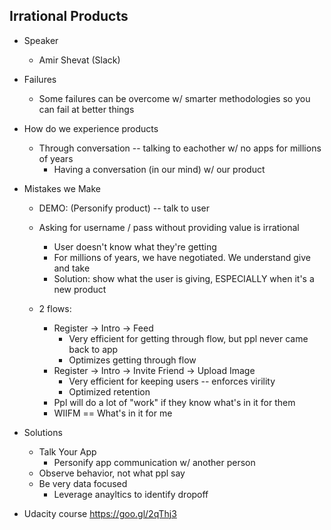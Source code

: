 Irrational Products
-------------------

* Speaker
  * Amir Shevat (Slack)

* Failures
  * Some failures can be overcome w/ smarter methodologies so you can fail at
    better things

* How do we experience products
  * Through conversation -- talking to eachother w/ no apps for millions of years
    * Having a conversation (in our mind) w/ our product

* Mistakes we Make
  * DEMO: (Personify product) -- talk to user

  * Asking for username / pass without providing value is irrational
    * User doesn't know what they're getting
    * For millions of years, we have negotiated. We understand give and take
    * Solution: show what the user is giving, ESPECIALLY when it's a new
      product

  * 2 flows:
    * Register -> Intro -> Feed
      * Very efficient for getting through flow, but ppl never came back to app
      * Optimizes getting through flow
    * Register -> Intro -> Invite Friend -> Upload Image
      * Very efficient for keeping users -- enforces virility
      * Optimized retention
    * Ppl will do a lot of "work" if they know what's in it for them
    * WIIFM == What's in it for me

* Solutions
  * Talk Your App
    * Personify app communication w/ another person
  * Observe behavior, not what ppl say
  * Be very data focused
    * Leverage anayltics to identify dropoff

* Udacity course
  https://goo.gl/2qThj3
